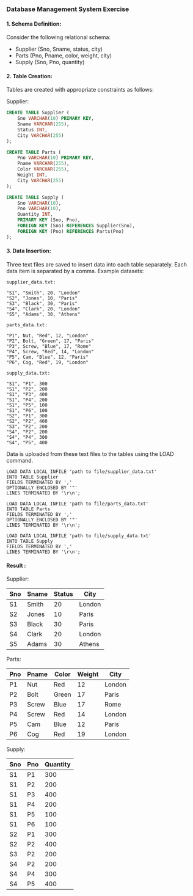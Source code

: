 ### Database Management System Exercise

#### 1. Schema Definition:

Consider the following relational schema:

- Supplier (Sno, Sname, status, city)
- Parts (Pno, Pname, color, weight, city)
- Supply (Sno, Pno, quantity)

#### 2. Table Creation:

Tables are created with appropriate constraints as follows:

Supplier:
```sql
CREATE TABLE Supplier (
    Sno VARCHAR(10) PRIMARY KEY,
    Sname VARCHAR(255),
    Status INT,
    City VARCHAR(255)
);

CREATE TABLE Parts (
    Pno VARCHAR(10) PRIMARY KEY,
    Pname VARCHAR(255),
    Color VARCHAR(255),
    Weight INT,
    City VARCHAR(255)
);

CREATE TABLE Supply (
    Sno VARCHAR(10),
    Pno VARCHAR(10),
    Quantity INT,
    PRIMARY KEY (Sno, Pno),
    FOREIGN KEY (Sno) REFERENCES Supplier(Sno),
    FOREIGN KEY (Pno) REFERENCES Parts(Pno)
);

```
#### 3. Data Insertion:
Three text files are saved to insert data into each table separately. Each data item is separated by a comma. Example datasets:

`supplier_data.txt:`
```
"S1", "Smith", 20, "London"
"S2", "Jones", 10, "Paris"
"S3", "Black", 30, "Paris"
"S4", "Clark", 20, "London"
"S5", "Adams", 30, "Athens"
```

`parts_data.txt:`
```
"P1", Nut, "Red", 12, "London"
"P2", Bolt, "Green", 17, "Paris"
"P3", Screw, "Blue", 17, "Rome"
"P4", Screw, "Red", 14, "London"
"P5", Cam, "Blue", 12, "Paris"
"P6", Cog, "Red", 19, "London"
```

`supply_data.txt:`
```
"S1", "P1", 300
"S1", "P2", 200
"S1", "P3", 400
"S1", "P4", 200
"S1", "P5", 100
"S1", "P6", 100
"S2", "P1", 300
"S2", "P2", 400
"S3", "P2", 200
"S4", "P2", 200
"S4", "P4", 300
"S4", "P5", 400
```

Data is uploaded from these text files to the tables using the LOAD command.
```
LOAD DATA LOCAL INFILE 'path to file/supplier_data.txt'
INTO TABLE Supplier
FIELDS TERMINATED BY ','
OPTIONALLY ENCLOSED BY '"'
LINES TERMINATED BY '\r\n';

LOAD DATA LOCAL INFILE 'path to file/parts_data.txt'
INTO TABLE Parts
FIELDS TERMINATED BY ','
OPTIONALLY ENCLOSED BY '"'
LINES TERMINATED BY '\r\n';

LOAD DATA LOCAL INFILE 'path to file/supply_data.txt'
INTO TABLE Supply
FIELDS TERMINATED BY ','
LINES TERMINATED BY '\r\n';
```

#### Result :

Supplier:

| Sno | Sname | Status | City    |
|-----|-------|--------|---------|
| S1  | Smith | 20     | London  |
| S2  | Jones | 10     | Paris   |
| S3  | Black | 30     | Paris   |
| S4  | Clark | 20     | London  |
| S5  | Adams | 30     | Athens  |

Parts:

| Pno | Pname | Color | Weight | City    |
|-----|-------|-------|--------|---------|
| P1  | Nut   | Red   | 12     | London  |
| P2  | Bolt  | Green | 17     | Paris   |
| P3  | Screw | Blue  | 17     | Rome    |
| P4  | Screw | Red   | 14     | London  |
| P5  | Cam   | Blue  | 12     | Paris   |
| P6  | Cog   | Red   | 19     | London  |

Supply:

| Sno | Pno | Quantity |
|-----|-----|----------|
| S1  | P1  | 300      |
| S1  | P2  | 200      |
| S1  | P3  | 400      |
| S1  | P4  | 200      |
| S1  | P5  | 100      |
| S1  | P6  | 100      |
| S2  | P1  | 300      |
| S2  | P2  | 400      |
| S3  | P2  | 200      |
| S4  | P2  | 200      |
| S4  | P4  | 300      |
| S4  | P5  | 400      |

